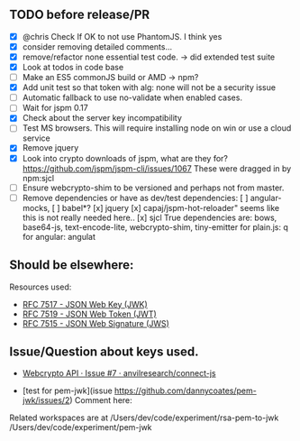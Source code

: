 ## TODO before release/PR

- [x] @chris Check If OK to not use PhantomJS. I think yes
- [x] consider removing detailed comments...
- [x] remove/refactor none essential test code. -> did extended test suite
- [x] Look at todos in code base
- [ ] Make an ES5 commonJS build or AMD -> npm?
- [x] Add unit test so that token with alg: none will not be a security issue
- [ ] Automatic fallback to use no-validate when enabled cases.
- [ ] Wait for jspm 0.17
- [x] Check about the server key incompatibility
- [ ] Test MS browsers. This will require installing node on win or use a
       cloud service
- [x] Remove jquery
- [x] Look into crypto downloads of jspm, what are they for?
       https://github.com/jspm/jspm-cli/issues/1067
       These were dragged in by npm:sjcl
- [ ] Ensure webcrypto-shim to be versioned and perhaps not from master.
- [ ] Remove dependencies or have as dev/test dependencies:
         [ ] angular-mocks,
         [ ] babel*?
         [x] jquery
         [x] capaj/jspm-hot-reloader" seems like this is not really needed here..
         [x] sjcl
       True dependencies are:
         bows, base64-js, text-encode-lite, webcrypto-shim, tiny-emitter
         for plain.js: q
         for angular: angulat

## Should be elsewhere:

Resources used:
* [RFC 7517 - JSON Web Key (JWK)](https://tools.ietf.org/html/rfc7517#ref-JWT)
* [RFC 7519 - JSON Web Token (JWT)](https://tools.ietf.org/html/rfc7519#ref-JWS)
* [RFC 7515 - JSON Web Signature (JWS)](https://tools.ietf.org/html/rfc7515#appendix-A.1)


## Issue/Question about keys used.

* [Webcrypto API · Issue #7 · anvilresearch/connect-js](https://github.com/anvilresearch/connect-js/issues/7)

* [test for pem-jwk](issue https://github.com/dannycoates/pem-jwk/issues/2)
Comment here:

Related workspaces are at
/Users/dev/code/experiment/rsa-pem-to-jwk
/Users/dev/code/experiment/pem-jwk
